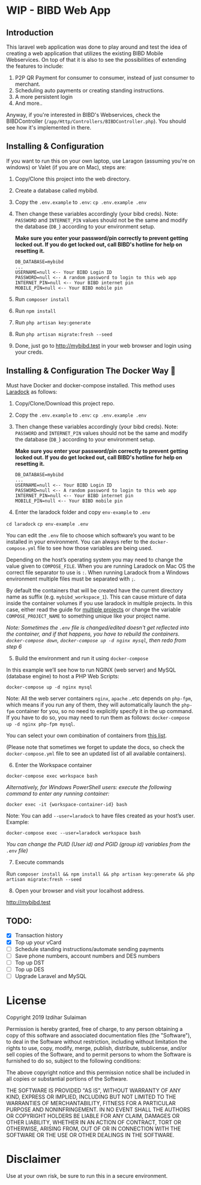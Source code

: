 # WIP - BIBD Web App

## Introduction
This laravel web application was done to play around and test the idea of creating a web application that utilizes the existing BIBD Mobile Webservices. On top of that it is also to see the possibilities of extending the features to include:
1) P2P QR Payment for consumer to consumer, instead of just consumer to merchant.
2) Scheduling auto payments or creating standing instructions.
3) A more persistent login
4) And more..

Anyway, if you're interested in BIBD's Webservices, check the BIBDController (`/app/Http/Controllers/BIBDController.php`). You should see how it's implemented in there.

## Installing & Configuration

If you want to run this on your own laptop, use Laragon (assuming you're on windows) or Valet (if you are on Mac), steps are:

1. Copy/Clone this project into the web directory.
2. Create a database called mybibd.
3. Copy the `.env.example` to `.env`: `cp .env.example .env`
4. Then change these variables accordingly (your bibd creds). Note: `PASSWORD` and `INTERNET_PIN` values should not be the same and modify the database (`DB_`) according to your environment setup.
   
   **Make sure you enter your password/pin correctly to prevent getting locked out. If you do get locked out, call BIBD's hotline for help on resetting it.**

    ```
    DB_DATABASE=mybibd
    ...
    USERNAME=null <-- Your BIBD Login ID
    PASSWORD=null <-- A random password to login to this web app
    INTERNET_PIN=null <-- Your BIBD internet pin
    MOBILE_PIN=null <-- Your BIBD mobile pin
    ```


5. Run `composer install`
6. Run `npm install`
7. Run `php artisan key:generate`
8. Run `php artisan migrate:fresh --seed`
9.  Done, just go to http://mybibd.test in your web browser and login using your creds.

## Installing & Configuration The Docker Way :whale:

Must have Docker and docker-compose installed. This method uses [Laradock](https://laradock.io/getting-started/#Usage) as follows:

1. Copy/Clone/Download this project repo.
2. Copy the `.env.example` to `.env`: `cp .env.example .env`
3. Then change these variables accordingly (your bibd creds). Note: `PASSWORD` and `INTERNET_PIN` values should not be the same and modify the database (`DB_`) according to your environment setup.
   
   **Make sure you enter your password/pin correctly to prevent getting locked out. If you do get locked out, call BIBD's hotline for help on resetting it.**

    ```
    DB_DATABASE=mybibd
    ...
    USERNAME=null <-- Your BIBD Login ID
    PASSWORD=null <-- A random password to login to this web app
    INTERNET_PIN=null <-- Your BIBD internet pin
    MOBILE_PIN=null <-- Your BIBD mobile pin
    ```

4. Enter the laradock folder and copy `env-example` to `.env`

`cd laradock`
`cp env-example .env`

You can edit the `.env` file to choose which software’s you want to be installed in your environment. You can always refer to the `docker-compose.yml` file to see how those variables are being used.

Depending on the host’s operating system you may need to change the value given to `COMPOSE_FILE`. When you are running Laradock on Mac OS the correct file separator to use is `:`. When running Laradock from a Windows environment multiple files must be separated with `;`.

By default the containers that will be created have the current directory name as suffix (e.g. `mybibd_workspace_1`). This can cause mixture of data inside the container volumes if you use laradock in multiple projects. In this case, either read the guide for [multiple projects](https://laradock.io/getting-started/#B) or change the variable `COMPOSE_PROJECT_NAME` to something unique like your project name.

*Note: Sometimes the `.env` file is changed/edited doesn't get reflected into the container, and if that happens, you have to rebuild the containers. `docker-compose down`, `docker-compose up -d nginx mysql`, then redo from step 6*

5. Build the environment and run it using `docker-compose`

In this example we’ll see how to run NGINX (web server) and MySQL (database engine) to host a PHP Web Scripts:

`docker-compose up -d nginx mysql`

Note: All the web server containers `nginx`, `apache` ..etc depends on `php-fpm`, which means if you run any of them, they will automatically launch the `php-fpm` container for you, so no need to explicitly specify it in the up command. If you have to do so, you may need to run them as follows: `docker-compose up -d nginx php-fpm mysql`.

You can select your own combination of containers from [this list](https://laradock.io/introduction/#supported-software-images).

(Please note that sometimes we forget to update the docs, so check the `docker-compose.yml` file to see an updated list of all available containers).

6. Enter the Workspace container

`docker-compose exec workspace bash`

*Alternatively, for Windows PowerShell users: execute the following command to enter any running container:*

`docker exec -it {workspace-container-id} bash`

Note: You can add `--user=laradock` to have files created as your host’s user. Example:

`docker-compose exec --user=laradock workspace bash`

*You can change the PUID (User id) and PGID (group id) variables from the `.env` file)*

7. Execute commands

Run `composer install && npm install && php artisan key:generate && php artisan migrate:fresh --seed`

8. Open your browser and visit your localhost address.

http://mybibd.test



## TODO:
- [x] Transaction history
- [x] Top up your vCard
- [ ] Schedule standing instructions/automate sending payments
- [ ] Save phone numbers, account numbers and DES numbers
- [ ] Top up DST
- [ ] Top up DES
- [ ] Upgrade Laravel and MySQL

# License 
Copyright 2019 Izdihar Sulaiman

Permission is hereby granted, free of charge, to any person obtaining a copy of this software and associated documentation files (the "Software"), to deal in the Software without restriction, including without limitation the rights to use, copy, modify, merge, publish, distribute, sublicense, and/or sell copies of the Software, and to permit persons to whom the Software is furnished to do so, subject to the following conditions:

The above copyright notice and this permission notice shall be included in all copies or substantial portions of the Software.

THE SOFTWARE IS PROVIDED "AS IS", WITHOUT WARRANTY OF ANY KIND, EXPRESS OR IMPLIED, INCLUDING BUT NOT LIMITED TO THE WARRANTIES OF MERCHANTABILITY, FITNESS FOR A PARTICULAR PURPOSE AND NONINFRINGEMENT. IN NO EVENT SHALL THE AUTHORS OR COPYRIGHT HOLDERS BE LIABLE FOR ANY CLAIM, DAMAGES OR OTHER LIABILITY, WHETHER IN AN ACTION OF CONTRACT, TORT OR OTHERWISE, ARISING FROM, OUT OF OR IN CONNECTION WITH THE SOFTWARE OR THE USE OR OTHER DEALINGS IN THE SOFTWARE.

# Disclaimer
Use at your own risk, be sure to run this in a secure environment.
